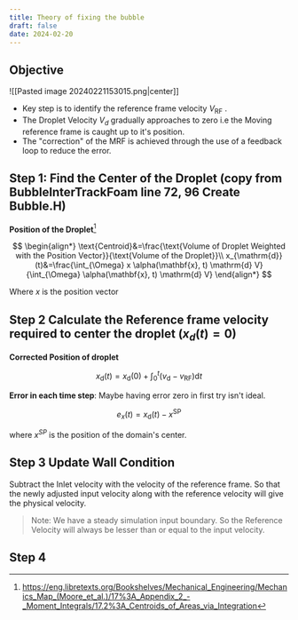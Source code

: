 ```yaml
---
title: Theory of fixing the bubble
draft: false
date: 2024-02-20
---
```


  
## Objective
![[Pasted image 20240221153015.png|center]]

- Key step is to identify the reference frame velocity $V_\text{RF}$  . 
- The Droplet Velocity $V_d$ gradually approaches to zero i.e the Moving reference frame is caught up to it's position. 
- The "correction" of the MRF is achieved through the use of a feedback loop to reduce the error. 

## Step 1: Find the Center of the Droplet (copy from BubbleInterTrackFoam line 72, 96  Create Bubble.H)
**Position of the Droplet**[^1]

$$
\begin{align*}
\text{Centroid}&=\frac{\text{Volume of Droplet Weighted with the Position Vector}}{\text{Volume of the Droplet}}\\
x_{\mathrm{d}}(t)&=\frac{\int_{\Omega} x \alpha(\mathbf{x}, t) \mathrm{d} V}{\int_{\Omega} \alpha(\mathbf{x}, t) \mathrm{d} V}
\end{align*}
$$

Where $x$ is the position vector

## Step 2 Calculate the Reference frame velocity required to center the droplet ($x_d(t) =0$)
**Corrected Position of droplet** 

$$
x_{\mathrm{d}}(t)=x_{\mathrm{d}}(0)+\int_0^t\left(v_{\mathrm{d}}-v_{\mathrm{RF}}\right) \mathrm{d} t
$$

**Error in each time step**: Maybe having error zero in first try isn't ideal. 

$$
e_x(t)=x_{\mathrm{d}}(t)-x^{\mathrm{SP}}
$$

where $x^{SP}$ is the position of the domain's center.
## Step 3 Update Wall Condition
Subtract the Inlet velocity with the velocity of the reference frame. So that the newly adjusted input velocity along with the reference velocity will give the physical velocity. 
> Note: We have a steady simulation input boundary. So the Reference Velocity will always be lesser than or equal to the input velocity. 

## Step 4 

[^1]: https://eng.libretexts.org/Bookshelves/Mechanical_Engineering/Mechanics_Map_(Moore_et_al.)/17%3A_Appendix_2_-_Moment_Integrals/17.2%3A_Centroids_of_Areas_via_Integration
